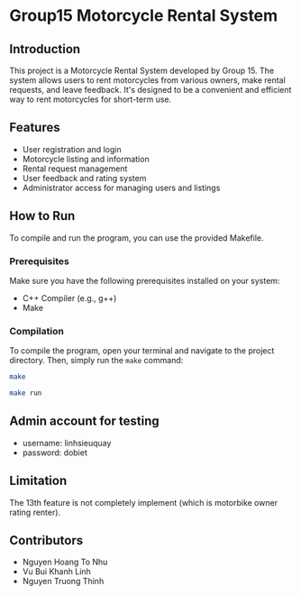 # Group15 Motorcycle Rental System

## Introduction

This project is a Motorcycle Rental System developed by Group 15. The system allows users to rent motorcycles from various owners, make rental requests, and leave feedback. It's designed to be a convenient and efficient way to rent motorcycles for short-term use.

## Features

- User registration and login
- Motorcycle listing and information
- Rental request management
- User feedback and rating system
- Administrator access for managing users and listings

## How to Run

To compile and run the program, you can use the provided Makefile.

### Prerequisites

Make sure you have the following prerequisites installed on your system:

- C++ Compiler (e.g., g++)
- Make

### Compilation

To compile the program, open your terminal and navigate to the project directory. Then, simply run the `make` command:

```bash
make

make run 

```

## Admin account for testing
- username: linhsieuquay
- password: dobiet

## Limitation
The 13th feature is not completely implement (which is motorbike owner rating renter).

## Contributors
- Nguyen Hoang To Nhu
- Vu Bui Khanh Linh
- Nguyen Truong Thinh